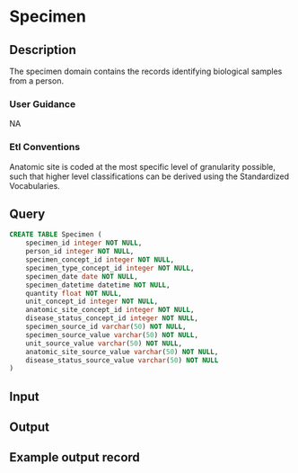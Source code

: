 <!---->

# Specimen

## Description
The specimen domain contains the records identifying biological samples from a person.

### User Guidance
NA

### Etl Conventions
Anatomic site is coded at the most specific level of granularity possible, such that higher level classifications can be derived using the Standardized Vocabularies.

## Query
```sql
CREATE TABLE Specimen (
	specimen_id integer NOT NULL,
	person_id integer NOT NULL,
	specimen_concept_id integer NOT NULL,
	specimen_type_concept_id integer NOT NULL,
	specimen_date date NOT NULL,
	specimen_datetime datetime NOT NULL,
	quantity float NOT NULL,
	unit_concept_id integer NOT NULL,
	anatomic_site_concept_id integer NOT NULL,
	disease_status_concept_id integer NOT NULL,
	specimen_source_id varchar(50) NOT NULL,
	specimen_source_value varchar(50) NOT NULL,
	unit_source_value varchar(50) NOT NULL,
	anatomic_site_source_value varchar(50) NOT NULL,
	disease_status_source_value varchar(50) NOT NULL
)
```

## Input


## Output


## Example output record


